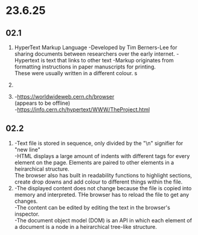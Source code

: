 # 23.6.25
## 02.1

1. HyperText Markup Language
     -Developed by Tim Berners-Lee for sharing documents between researchers over the early internet.
     -Hypertext is text that links to other text
     -Markup originates from formatting instructions in paper manuscripts for printing.  
     These were usually written in a different colour.  s
2.

3.
    -https://worldwideweb.cern.ch/browser  
    (appears to be offline)  
    -https://info.cern.ch/hypertext/WWW/TheProject.html

## 02.2
1.
    -Text file is stored in sequence, only divided by the "\n" signifier for "new line"  
    -HTML displays a large amount of indents with different tags for every element on the page. Elements are paired to other elements in a heirarchical structure.  
    The browser also has built in readability functions to highlight sections, create drop downs and add colour to different things within the file.  
3.
    -The displayed content does not change because the file is copied into memory and interpreted. THe browser has to reload the file to get any changes.  
    -The content can be edited by editing the text in the browser's inspector.  
    -The document object model (DOM) is an API in which each element of a document is a node in a heirarchical tree-like structure.
    